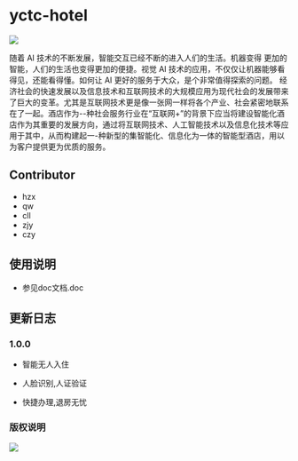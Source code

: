 # yctc-hotel
![](https://img.shields.io/badge/yctc--hotel-1.0.0--SNAPSHOT-brightgreen)

随着 AI 技术的不断发展，智能交互已经不断的进入人们的生活。机器变得
更加的智能，人们的生活也变得更加的便捷。视觉 AI 技术的应用，不仅仅让机器能够看得见，还能看得懂。如何让 AI 更好的服务于大众，是个非常值得探索的问题。
经济社会的快速发展以及信息技术和互联网技术的大规模应用为现代社会的发展带来了巨大的变革。尤其是互联网技术更是像一张网一样将各个产业、社会紧密地联系在了一起。酒店作为--种社会服务行业在“互联网+”的背景下应当将建设智能化酒店作为其重要的发展方向，通过将互联网技术、人工智能技术以及信息化技术等应用于其中，从而构建起一-种新型的集智能化、信息化为一体的智能型酒店，用以为客户提供更为优质的服务。

## Contributor

- hzx
- qw
- cll
- zjy
- czy

## 使用说明

+ 参见doc文档.doc


## 更新日志

### 1.0.0

+ 智能无人入住

+ 人脸识别,人证验证

+ 快捷办理,退房无忧


### 版权说明
![](https://img.shields.io/badge/License-GPL3.0-brightgreen)

